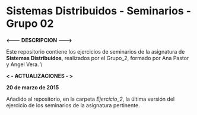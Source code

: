 # Sistemas Distribuidos - Seminarios - Grupo 02

**<--- DESCRIPCION --->**

Este repositorio contiene los ejercicios de seminarios de la asignatura de **Sistemas Distribuidos**, realizados por el Grupo_2, formado por Ana Pastor y Angel Vera.
\\ 

**< - ACTUALIZACIONES - >**

**20 de marzo de 2015**

Añadido al repositorio, en la carpeta *Ejercicio_2*, la última versión del ejercicio de los seminarios de la asignatura pertinente.




